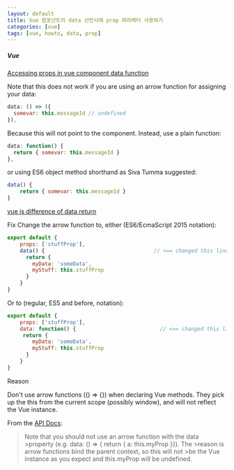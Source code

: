 ```yaml
---
layout: default
title: Vue 컴포넌트의 data 선언시에 prop 파라메터 사용하기 
categories: [vue]
tags: [vue, howto, data, prop]
---
```


##### Vue

[Accessing props in vue component data function](https://stackoverflow.com/questions/42722433/accessing-props-in-vue-component-data-function)

Note that this does not work if you are using an arrow function for assigning your data:

```js
data: () => ({
  somevar: this.messageId // undefined
}),
```

Because this will not point to the component. Instead, use a plain function:
```js
data: function() {
  return { somevar: this.messageId }
},
```
or using ES6 object method shorthand as Siva Tumma suggested:
```js
data() {
    return { somevar: this.messageId }
}
```

[vue js difference of data return](https://stackoverflow.com/questions/48980865/vue-js-difference-of-data-return-vs-data)


Fix
Change the arrow function to, either (ES6/EcmaScript 2015 notation):
```js
export default {
    props: ['stuffProp'],
    data() {                                   // <== changed this line
      return {
        myData: 'someData',
        myStuff: this.stuffProp
      }
    }
}
```

Or to (regular, ES5 and before, notation):

```js
export default {
    props: ['stuffProp'],
    data: function() {                           // <== changed this line
     return {
        myData: 'someData',
        myStuff: this.stuffProp
      }
    }
}
```

Reason

Don't use arrow functions (() => {}) when declaring Vue methods. They pick up the this from the current scope (possibly window), and will not reflect the Vue instance.

From the [API Docs](https://vuejs.org/v2/api/#data):

>Note that you should not use an arrow function with the data >property (e.g. data: () => { return { a: this.myProp }}). The >reason is arrow functions bind the parent context, so this will not >be the Vue instance as you expect and this.myProp will be undefined.

